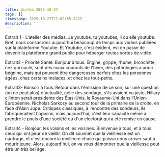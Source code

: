 ```yaml
---
title: dictee 2025-10-27
tags: []
timestamp: 2025-10-27T11:02:55.622Z
description: ''
---
```

Extrait 1 - L'atelier des médias. Je youtube, tu youtubes, il ou elle youtube. Bref, nous consacrons aujoud'hui beaucoup de temps aux vidéos publiées sur la plateforme Youtube. Et Youtube, c'est évident, est en passe de devenir la plateforme grand public pour héberger toutes sortes de vidéo.

Extrait2 - Priorité Santé. Bonjour à tous. Engine, grippe, rhume, bronchitte, nez qui coule, sont des maux courants de l'hiver, des pathologies a priori bégnine, mais qui peuvent être dangereuses parfois chez les personnes âgées, chez certains malades, et chez les tout-petits. 

Extrait3- Bonsoir à tous. Retour dans l'émission de ce soir, sur une question (on ne peut plus) d'actualité, celle des sondage, s'ils avaient vu juste, Hillary cliinton  serait présidente des Étas-Unis, le Royaume-Uni dans l'Union-Européenne. Nicholas Sarkozy au second tour de la primaire de la droite, en face d'Alain Jupé. Critiques classiques, à l'encontre des sondeurs, ils fabriqueraitent l'opinion, mais aujourd'hui, c'est leur capacité même à prendre le pouls d'une société ou d'un electorat qui a été remise en cause.

Extrait4 - Bonjour, les voisins et les voisines. Bienvenue à tous, et à tous ceux qui ont peur de vieillir. On dit souvnet que la vieilliesse est un naufrage, et c'est encore la meilleure chose qui puisse nous arriver sauf à mourir jeune. Alors, aujourd'hui, on va vous démontrer que la vielliesse peut être un très bel âge.
